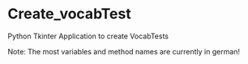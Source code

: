 # Create_vocabTest
Python Tkinter Application to create VocabTests

Note: The most variables and method names are currently in german!
